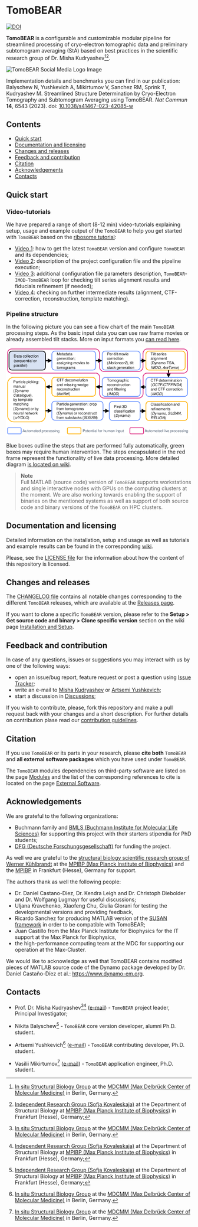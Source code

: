 # TomoBEAR

[![DOI](https://zenodo.org/badge/675692608.svg)](https://zenodo.org/badge/latestdoi/675692608)

**TomoBEAR** is a configurable and customizable modular pipeline for streamlined processing of cryo-electron tomographic data and preliminary subtomogram averaging (StA) based on best practices in the scientific research group of Dr. Misha Kudryashev[^1][^2].

![TomoBEAR Social Media Logo Image](images/TomoBEAR_gitlogo.png)

Implementation details and benchmarks you can find in our publication:
</br> Balyschew N, Yushkevich A, Mikirtumov V, Sanchez RM, Sprink T, Kudryashev M. Streamlined Structure Determination by Cryo-Electron Tomography and Subtomogram Averaging using TomoBEAR. *Nat Commun* **14**, 6543 (2023). doi: [10.1038/s41467-023-42085-w](https://www.nature.com/articles/s41467-023-42085-w)


## Contents

- [Quick start](#quick-start)
- [Documentation and licensing](#documentation-and-licensing)
- [Changes and releases](#changes-and-releases)
- [Feedback and contribution](#feedback-and-contribution)
- [Citation](#citation)
- [Acknowledgements](#acknowledgements)
- [Contacts](#contacts)

## Quick start

### Video-tutorials

We have prepared a range of short (8-12 min) video-tutorials explaining setup, usage and example output of the ```TomoBEAR``` to help you get started with ```TomoBEAR``` based on the [ribosome tutorial](https://github.com/KudryashevLab/TomoBEAR/wiki/Tutorials):
* [Video 1](https://youtu.be/2uizkE616tE): how to get the latest ```TomoBEAR``` version and configure ```TomoBEAR``` and its dependencies;
* [Video 2](https://youtu.be/N93tfAXp990): description of the project configuration file and the pipeline execution;
* [Video 3](https://youtu.be/qbkRtMJp0eI): additional configuration file parameters description, ```TomoBEAR```-```IMOD```-```TomoBEAR``` loop for checking tilt series alignment results and fiducials refinement (if needed);
* [Video 4](https://youtu.be/BP2T_Y7BiDo): checking on further intermediate results (alignment, CTF-correction, reconstruction, template matching).

### Pipeline structure

In the following picture you can see a flow chart of the main `TomoBEAR` processing steps. As the basic input data you can use raw frame movies or already assembled tilt stacks. More on input formats you [can read here](https://github.com/KudryashevLab/TomoBEAR/wiki/Usage.md#input-data-file-formats).

![Schematic Pipeline Image](images/pipeline_upd.png)

Blue boxes outline the steps that are performed fully automatically, green boxes may require human intervention. The steps encapsulated in the red frame represent the functionality of live data processing. More detailed diagram [is located on wiki](https://github.com/KudryashevLab/TomoBEAR/wiki).

> **Note**
> <br/> Full MATLAB (source code) version of `TomoBEAR` supports workstations and single interactive nodes with GPUs on the computing clusters at the moment. We are also working towards enabling the support of binaries on the mentioned systems as well as support of both source code and binary versions of the `TomoBEAR` on HPC clusters.

## Documentation and licensing

Detailed information on the installation, setup and usage as well as tutorials and example results can be found in the corresponding [wiki](https://github.com/KudryashevLab/TomoBEAR/wiki).

Please, see the [LICENSE file](LICENSE.md) for the information about how the content of this repository is licensed.

## Changes and releases

The [CHANGELOG file](CHANGELOG.md) contains all notable changes corresponding to the different `TomoBEAR` releases, which are available at the [Releases page](https://github.com/KudryashevLab/TomoBEAR/releases).

If you want to clone a specific ```TomoBEAR``` version, please refer to the **Setup > Get source code and binary > Clone specific version** section on the wiki page [Installation and Setup](https://github.com/KudryashevLab/TomoBEAR/wiki/Installation-and-Setup.md).

## Feedback and contribution

In case of any questions, issues or suggestions you may interact with us by one of the following ways:
* open an issue/bug report, feature request or post a question using [Issue Tracker](https://github.com/KudryashevLab/TomoBEAR/issues);
* write an e-mail to [Misha Kudryashev](mailto:misha.kudryashev@gmail.com) or [Artsemi Yushkevich](mailto:Artsemi.Yushkevich@mdc-berlin.de);
* start a discussion in [Discussions](https://github.com/KudryashevLab/TomoBEAR/discussions);

If you wish to contribute, please, fork this repository and make a pull request back with your changes and a short description. For further details on contribution plase read our [contribution guidelines](CONTRIBUTING.md). 

## Citation

If you use `TomoBEAR` or its parts in your research, please **cite both** `TomoBEAR` and **all external software packages** which you have used under `TomoBEAR`.

The `TomoBEAR` modules dependencies on third-party software are listed on the page [Modules](https://github.com/KudryashevLab/TomoBEAR/wiki/Modules.md) and the list of the corresponding references to cite is located on the page [External Software](https://github.com/KudryashevLab/TomoBEAR/wiki/External-Software.md).

## Acknowledgements

We are grateful to the following organizations:
- Buchmann family and [BMLS (Buchmann Institute for Molecular Life Sciences)](https://www.bmls.de) for supporting this project with their starters stipendia for PhD students;
- [DFG (Deutsche Forschungsgesellschaft)](https://www.dfg.de) for funding the project.

As well we are grateful to the [structural biology scientific research group of Werner Kühlbrandt](https://www.biophys.mpg.de/2207989/werner_kuehlbrandt) at the [MPIBP (Max Planck Institute of Biophysics)](https://www.biophys.mpg.de) and the [MPIBP](https://www.biophys.mpg.de) in Frankfurt (Hesse), Germany for support.

The authors thank as well the following people:
* Dr. Daniel Castano-Diez, Dr. Kendra Leigh and Dr. Christoph Diebolder and Dr. Wolfgang Lugmayr for useful discussions;
* Uljana Kravchenko, Xiaofeng Chu, Giulia Glorani for testing the developmental versions and providing feedback,
* Ricardo Sanchez for producing MATLAB version of the [SUSAN framework](https://github.com/rkms86/SUSAN) in order to be compatible with TomoBEAR;
* Juan Castillo from the Max Planck Institute for Biophysics for the IT support at the Max Planck for Biophysics,
* the high-performance computing team at the MDC for supporting our operation at the Max-Cluster.

We would like to acknowledge as well that TomoBEAR contains modified pieces of MATLAB source code of the Dynamo package developed by Dr. Daniel Castaño-Díez et al.: https://www.dynamo-em.org.

## Contacts
* Prof. Dr. Misha Kudryashev[^1][^2] ([e-mail](mailto:misha.kudryashev@gmail.com?subject=[GitHub]%20TomoBEAR)) - `TomoBEAR` project leader, Principal Investigator;

* Nikita Balyschew[^2] - `TomoBEAR` core version developer, alumni Ph.D. student.

* Artsemi Yushkevich[^1] ([e-mail](mailto:Artsemi.Yushkevich@mdc-berlin.de?subject=[GitHub]%20TomoBEAR)) - `TomoBEAR` contributing developer, Ph.D. student.

* Vasilii Mikirtumov[^1] ([e-mail](mailto:mikivasia@gmail.com?subject=[GitHub]%20TomoBEAR)) - `TomoBEAR` application engineer, Ph.D. student.


[^1]: [In situ Structural Biology Group](https://www.mdc-berlin.de/kudryashev) at the [MDCMM (Max Delbrück Center of Molecular Medicine)](https://www.mdc-berlin.de) in Berlin, Germany.

[^2]: [Independent Research Group (Sofja Kovaleskaja)](https://www.biophys.mpg.de/2149775/members) at the Department of Structural Biology at [MPIBP (Max Planck Institute of Biophysics)](https://www.biophys.mpg.de/en) in Frankfurt (Hesse), Germany;
